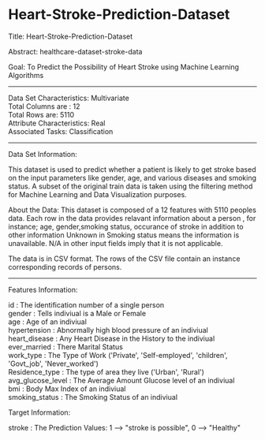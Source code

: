 # Heart-Stroke-Prediction-Dataset

Title: Heart-Stroke-Prediction-Dataset

Abstract: healthcare-dataset-stroke-data

Goal: To Predict the Possibility of Heart Stroke using Machine Learning Algorithms

-----------------------------------------------------	

Data Set Characteristics: Multivariate                                                                                                    
Total Columns are : 12                                                                                                                  
Total Rows are: 5110                                                                                                                    
Attribute Characteristics: Real                                                                                                          
Associated Tasks: Classification                                                                                                        

-----------------------------------------------------	

Data Set Information:

This dataset is used to predict whether a patient is likely to get stroke based on the input parameters like gender, age, and various diseases and smoking status. A subset of the original train data is taken using the filtering method for Machine Learning and Data Visualization purposes.

About the Data: This dataset is composed of a 12 features with 5110 peoples data. Each row in the data provides relavant information about a person , for instance; age, gender,smoking status, occurance of stroke in addition to other information Unknown in Smoking status means the information is unavailable. N/A in other input fields imply that it is not applicable.

The data is in CSV format. The rows of the CSV file contain an 
instance corresponding records of persons.

-----------------------------------------------------

Features Information:

id                : The identification number of a single person                                                                          
gender            : Tells indiviual is a Male or Female                                                                                  
age               : Age of an indiviual                                                                                                   
hypertension      : Abnormally high blood pressure of an indiviual                                                                        
heart_disease     : Any Heart Disease in the History to the indiviual                                                                     
ever_married      : There Marital Status                                                                                                  
work_type         : The Type of Work ('Private', 'Self-employed', 'children', 'Govt_job', 'Never_worked')                                 
Residence_type    : The type of area they live ('Urban', 'Rural')                                                                         
avg_glucose_level : The Average Amount Glucose level of an indiviual                                                                      
bmi               : Body Max Index of an indiviual                                                                                       
smoking_status    : The Smoking Status of an indiviual                                                                                    

Target Information:                                                                                                                     

stroke            : The Prediction Values: 1 --> "stroke is possible", 0 --> "Healthy"                                                 
